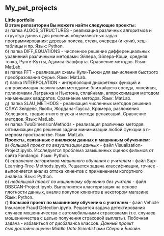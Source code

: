 ## My_pet_projects
**Little portfolio**<br>
**В этом репозитории Вы можете найти следующие проекты:**<br>
а) папка ALGOS_STRUCTURES - реализация различных алгоритмов и структур данных для решения общеизвестных задач программирования:
деревья поиска, стеки, очереди (и кучи), хеш-таблицы и пр. Язык: Python.<br>
б) папка DIFF_EQUATIONS - численное решение дифференциальных уравнений различными методами: Эйлера, Эйлера-Коши, средняя точка, Рунге-Кутты, Адамса-Башфорта.
Сравнение методов. Язык: MatLab.<br>
в) папка FFT - реализация схемы Кули-Тьюки для вычисления быстрого преобразования Фурье. Язык: MatLab.<br>
г) папка INTERPOLATION - интерполяция дискретных функций и аппроксимация различными методами: ближайшего соседа, линейная, полиномами Лагранжа и Ньютона,
сплайнами, аппроксимация методом наименьших квадратов. Сравнение методов. Язык: MatLab.<br>
д) папка SLAU_METHODS - реализация численных методов решения СЛАУ: Зейделя, Якоби, Жордана-Гаусса, Крамера, разложения Холецкого, градиентного спуска и метода релаксаций.
Сравнение методов. Язык: MatLab.<br>
е) папка TwoDimensionMethods - реализация различных методов оптимизации для решения задачи минимизации любой функции в n-мерном пространстве. Язык: MatLab.<br>
**Проекты, связанные с анализом данных и машинным обучением:**<br>
а) *большой проект по визуализации данных* - файл Visualization-Project.ipynb. Исследуется проблема завышенных оценок фильмов от сайта Fandango. Язык: Python.<br>
б) *сравнение алгоритмов машинного обучения с учителем* - файл Sup-Learning-Tree-Methods.ipynb. Решается задача классификации, точнее - выполняется анализ оттока
клиентов с применением когортного анализа. Язык: Python.<br>
в) *небольшой проект по машинному обучению без учителя* - файл DBSCAN-Project.ipynb. Выполняется кластеризация на основе плотности данных, анализ покупок
клиентов в некотором магазине. Язык: Python.<br>
г) **большой проект по машинному обучению с учителем** - файл Vehicle Insurance Fraud Detection.ipynb. Решается задача детектирования случаев мошенничества
с автомобильными страховками (т.е. случаев мошенничества с целью получения страховой выплаты). Побочная задача -  избавиться от дисбаланса классов. *Данный проект<br>
был достойно оценен Middle Data Scientist'ами Сбера и Билайн.*<br>
